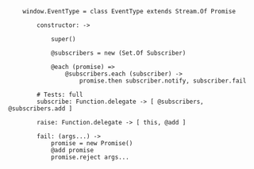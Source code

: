 		window.EventType = class EventType extends Stream.Of Promise
		
			constructor: ->
			
				super()
			
				@subscribers = new (Set.Of Subscriber)
			
				@each (promise) =>
					@subscribers.each (subscriber) ->
						promise.then subscriber.notify, subscriber.fail
		
			# Tests: full
			subscribe: Function.delegate -> [ @subscribers, @subscribers.add ]
			
			raise: Function.delegate -> [ this, @add ]
			
			fail: (args...) ->
				promise = new Promise()
				@add promise
				promise.reject args...
